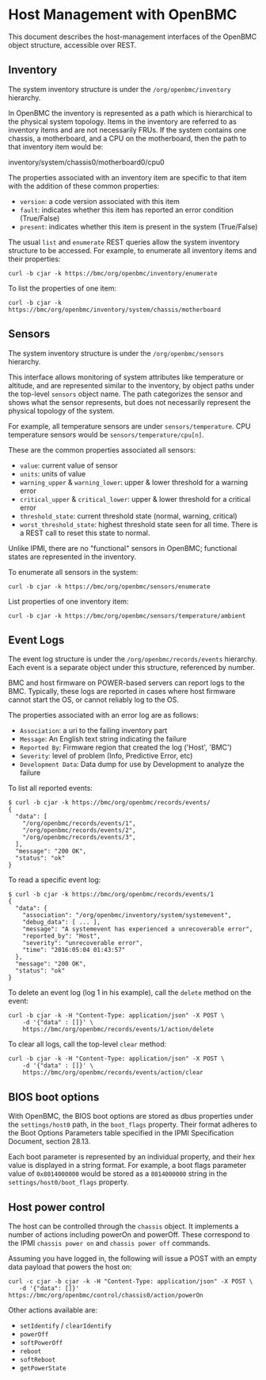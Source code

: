 Host Management with OpenBMC
============================

This document describes the host-management interfaces of the OpenBMC object
structure, accessible over REST.

Inventory
---------

The system inventory structure is under the `/org/openbmc/inventory` hierarchy.

In OpenBMC the inventory is represented as a path which is hierarchical to the
physical system topology. Items in the inventory are referred to as inventory
items and are not necessarily FRUs. If the system contains one chassis, a
motherboard, and a CPU on the motherboard, then the path to that inventory item
would be:

   inventory/system/chassis0/motherboard0/cpu0

The properties associated with an inventory item are specific to that item with
the addition of these common properties:

 * `version`: a code version associated with this item
 * `fault`: indicates whether this item has reported an error condition (True/False)
 * `present`: indicates whether this item is present in the system (True/False)

The usual `list` and `enumerate` REST queries allow the system inventory
structure to be accessed. For example, to enumerate all inventory items and
their properties:

    curl -b cjar -k https://bmc/org/openbmc/inventory/enumerate

To list the properties of one item:

    curl -b cjar -k https://bmc/org/openbmc/inventory/system/chassis/motherboard

Sensors
-------

The system inventory structure is under the `/org/openbmc/sensors` hierarchy.

This interface allows monitoring of system attributes like temperature or
altitude, and are represented similar to the inventory, by object paths under
the top-level `sensors` object name. The path categorizes the sensor and shows
what the sensor represents, but does not necessarily represent the physical
topology of the system.

For example, all temperature sensors are under `sensors/temperature`. CPU
temperature sensors would be `sensors/temperature/cpu[n]`.

These are the common properties associated all sensors:

 * `value`: current value of sensor
 * `units`: units of value
 * `warning_upper` & `warning_lower`: upper & lower threshold for a warning error
 * `critical_upper` & `critical_lower`: upper & lower threshold for a critical error
 * `threshold_state`: current threshold state (normal, warning, critical)
 * `worst_threshold_state`: highest threshold state seen for all time. There is
   a REST call to reset this state to normal.

Unlike IPMI, there are no "functional" sensors in OpenBMC; functional states are
represented in the inventory.

To enumerate all sensors in the system:

    curl -b cjar -k https://bmc/org/openbmc/sensors/enumerate

List properties of one inventory item:

    curl -b cjar -k https://bmc/org/openbmc/sensors/temperature/ambient

Event Logs
----------

The event log structure is under the `/org/openbmc/records/events` hierarchy.
Each event is a separate object under this structure, referenced by number.

BMC and host firmware on POWER-based servers can report logs to the BMC.
Typically, these logs are reported in cases where host firmware cannot start the
OS, or cannot reliably log to the OS.

The properties associated with an error log are as follows:

 * `Association`: a uri to the failing inventory part
 * `Message`: An English text string indicating the failure
 * `Reported By`: Firmware region that created the log ('Host', 'BMC')
 * `Severity`: level of problem (Info, Predictive Error, etc)
 * `Development Data`: Data dump for use by Development to analyze the failure

To list all reported events:

    $ curl -b cjar -k https://bmc/org/openbmc/records/events/
    {
      "data": [
        "/org/openbmc/records/events/1",
        "/org/openbmc/records/events/2",
        "/org/openbmc/records/events/3",
      ],
      "message": "200 OK",
      "status": "ok"
    }

To read a specific event log:

    $ curl -b cjar -k https://bmc/org/openbmc/records/events/1
    {
      "data": {
        "association": "/org/openbmc/inventory/system/systemevent",
        "debug_data": [ ... ],
        "message": "A systemevent has experienced a unrecoverable error",
        "reported_by": "Host",
        "severity": "unrecoverable error",
        "time": "2016:05:04 01:43:57"
      },
      "message": "200 OK",
      "status": "ok"
    }

To delete an event log (log 1 in his example), call the `delete` method on the event:

    curl -b cjar -k -H "Content-Type: application/json" -X POST \
        -d '{"data" : []}' \
        https://bmc/org/openbmc/records/events/1/action/delete

To clear all logs, call the top-level `clear` method:

    curl -b cjar -k -H "Content-Type: application/json" -X POST \
        -d '{"data" : []}' \
        https://bmc/org/openbmc/records/events/action/clear

BIOS boot options
-----------------

With OpenBMC, the BIOS boot options are stored as dbus properties under the
`settings/host0` path, in the `boot_flags` property. Their format adheres to the
Boot Options Parameters table specified in the IPMI Specification Document,
section 28.13.

Each boot parameter is represented by an individual property, and their hex
value is displayed in a string format. For example, a boot flags parameter value
of `0x8014000000` would be stored as a `8014000000` string in the
`settings/host0/boot_flags` property.

Host power control
------------------

The host can be controlled through the `chassis` object. It implements a number
of actions including powerOn and powerOff. These correspond to the IPMI
`chassis power on` and `chassis power off` commands.

Assuming you have logged in, the following will issue a POST with an empty data
payload that powers the host on:

```
curl -c cjar -b cjar -k -H "Content-Type: application/json" -X POST \
   -d '{"data": []}'  https://bmc/org/openbmc/control/chassis0/action/powerOn
```

Other actions available are:

 * `setIdentify` / `clearIdentify`
 * `powerOff`
 * `softPowerOff`
 * `reboot`
 * `softReboot`
 * `getPowerState`
